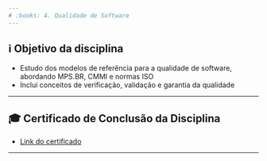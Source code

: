 ```yaml
---
# :books: 4. Qualidade de Software
---
```

## :information_source: Objetivo da disciplina
- Estudo dos modelos de referência para a qualidade de software, abordando MPS.BR, CMMI e normas ISO
- Inclui conceitos de verificação, validação e garantia da qualidade

---
## :mortar_board: Certificado de Conclusão da Disciplina
- [Link do certificado](./Certificado%20de%20Conclusao%20da%20Disciplina.pdf)

---